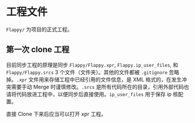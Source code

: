 # 工程文件

`Flappy/` 为项目的正式工程。

## 第一次 clone 工程

目前同步工程的原理是同步 `Flappy/Flappy.xpr`, `Flappy.ip_user_files`, 和 `Flappy/Flappy.srcs` 3 个文件（文件夹）。其他的文件都被 `.gitignore` 忽略掉。`.xpr` 文件用来存储工程中已经引用的文件信息，是 XML 格式的，在发生冲突需要手动 Merge 时谨慎修改。`.srcs` 是所有代码所在的目录，引用外部代码也请将代码放进工程中，以便同步后直接使用。`ip_user_files` 用于保存 ip 核配置。

直接 Clone 下来后应当可以打开 xpr 工程。